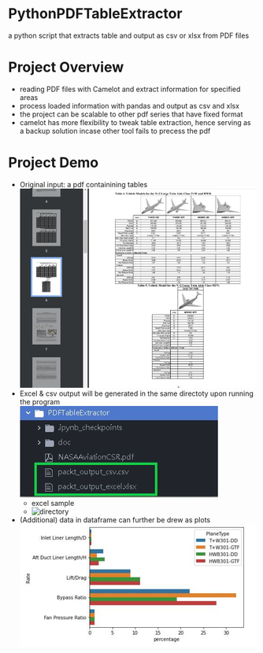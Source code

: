 # PythonPDFTableExtractor
a python script that extracts table and output as csv or xlsx from PDF files

# Project Overview
- reading PDF files with Camelot and extract information for specified areas
- process loaded information with pandas and output as csv and xlsx
- the project can be scalable to other pdf series that have fixed format
- camelot has more flexibility to tweak table extraction, hence serving as a backup solution incase other tool fails to precess the pdf

# Project Demo
- Original input: a pdf containining tables
![orginalPDF](doc/demo-originalPDF.JPG)
- Excel & csv output will be generated in the same directoty upon running the program
![directory](doc/demo-directory.JPG)
    - excel sample
    - ![directory](doc/processedXlsx.JPG)
- (Additional) data in dataframe can further be drew as plots
![directory](doc/demo-plot.JPG)
